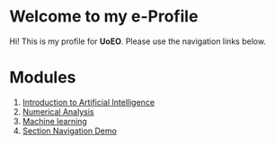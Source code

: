 # Welcome to my e-Profile

Hi! This is my profile for **UoEO**. Please use the navigation links below.

# Modules

1. [Introduction to Artificial Intelligence](intro_to_ai)
2. [Numerical Analysis](numerical_analysis)
3. [Machine learning](machine_learning)
4. [Section Navigation Demo](test)
